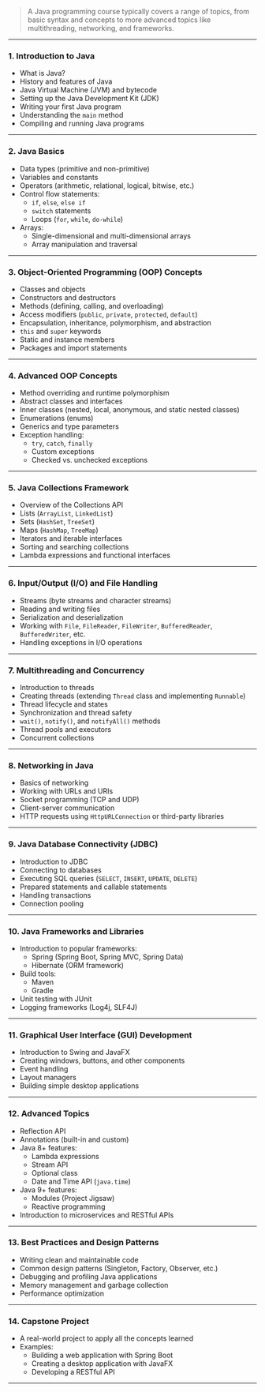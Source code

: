 > A Java programming course typically covers a range of topics, from basic syntax and concepts to more advanced topics like multithreading, networking, and frameworks.

---

### **1. Introduction to Java**
- What is Java?
- History and features of Java
- Java Virtual Machine (JVM) and bytecode
- Setting up the Java Development Kit (JDK)
- Writing your first Java program
- Understanding the `main` method
- Compiling and running Java programs

---

### **2. Java Basics**
- Data types (primitive and non-primitive)
- Variables and constants
- Operators (arithmetic, relational, logical, bitwise, etc.)
- Control flow statements:
  - `if`, `else`, `else if`
  - `switch` statements
  - Loops (`for`, `while`, `do-while`)
- Arrays:
  - Single-dimensional and multi-dimensional arrays
  - Array manipulation and traversal

---

### **3. Object-Oriented Programming (OOP) Concepts**
- Classes and objects
- Constructors and destructors
- Methods (defining, calling, and overloading)
- Access modifiers (`public`, `private`, `protected`, `default`)
- Encapsulation, inheritance, polymorphism, and abstraction
- `this` and `super` keywords
- Static and instance members
- Packages and import statements

---

### **4. Advanced OOP Concepts**
- Method overriding and runtime polymorphism
- Abstract classes and interfaces
- Inner classes (nested, local, anonymous, and static nested classes)
- Enumerations (enums)
- Generics and type parameters
- Exception handling:
  - `try`, `catch`, `finally`
  - Custom exceptions
  - Checked vs. unchecked exceptions

---

### **5. Java Collections Framework**
- Overview of the Collections API
- Lists (`ArrayList`, `LinkedList`)
- Sets (`HashSet`, `TreeSet`)
- Maps (`HashMap`, `TreeMap`)
- Iterators and iterable interfaces
- Sorting and searching collections
- Lambda expressions and functional interfaces

---

### **6. Input/Output (I/O) and File Handling**
- Streams (byte streams and character streams)
- Reading and writing files
- Serialization and deserialization
- Working with `File`, `FileReader`, `FileWriter`, `BufferedReader`, `BufferedWriter`, etc.
- Handling exceptions in I/O operations

---

### **7. Multithreading and Concurrency**
- Introduction to threads
- Creating threads (extending `Thread` class and implementing `Runnable`)
- Thread lifecycle and states
- Synchronization and thread safety
- `wait()`, `notify()`, and `notifyAll()` methods
- Thread pools and executors
- Concurrent collections

---

### **8. Networking in Java**
- Basics of networking
- Working with URLs and URIs
- Socket programming (TCP and UDP)
- Client-server communication
- HTTP requests using `HttpURLConnection` or third-party libraries

---

### **9. Java Database Connectivity (JDBC)**
- Introduction to JDBC
- Connecting to databases
- Executing SQL queries (`SELECT`, `INSERT`, `UPDATE`, `DELETE`)
- Prepared statements and callable statements
- Handling transactions
- Connection pooling

---

### **10. Java Frameworks and Libraries**
- Introduction to popular frameworks:
  - Spring (Spring Boot, Spring MVC, Spring Data)
  - Hibernate (ORM framework)
- Build tools:
  - Maven
  - Gradle
- Unit testing with JUnit
- Logging frameworks (Log4j, SLF4J)

---

### **11. Graphical User Interface (GUI) Development**
- Introduction to Swing and JavaFX
- Creating windows, buttons, and other components
- Event handling
- Layout managers
- Building simple desktop applications

---

### **12. Advanced Topics**
- Reflection API
- Annotations (built-in and custom)
- Java 8+ features:
  - Lambda expressions
  - Stream API
  - Optional class
  - Date and Time API (`java.time`)
- Java 9+ features:
  - Modules (Project Jigsaw)
  - Reactive programming
- Introduction to microservices and RESTful APIs

---

### **13. Best Practices and Design Patterns**
- Writing clean and maintainable code
- Common design patterns (Singleton, Factory, Observer, etc.)
- Debugging and profiling Java applications
- Memory management and garbage collection
- Performance optimization

---

### **14. Capstone Project**
- A real-world project to apply all the concepts learned
- Examples:
  - Building a web application with Spring Boot
  - Creating a desktop application with JavaFX
  - Developing a RESTful API

---

